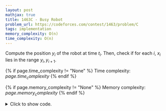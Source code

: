 ```yaml
---
layout: post
mathjax: true
title: 1463C - Busy Robot
problem_url: https://codeforces.com/contest/1463/problem/C
tags: implementation
memory_complexity: O(n)
time_complexity: O(n)
---
```


Compute the position $y_i$ of the robot at time $t_i$. Then, check if for
each $i$, $x_i$ lies in the range $y_i, y_{i + 1}$.


{% if page.time_complexity != "None" %}
Time complexity: ${{ page.time_complexity }}$
{% endif %}

{% if page.memory_complexity != "None" %}
Memory complexity: ${{ page.memory_complexity }}$
{% endif %}

<details>
<summary>
<p style="display:inline">Click to show code.</p>
</summary>
```cpp
{% raw %}
using namespace std;
using ll = long long;
using pll = pair<ll, ll>;
int solve(vector<pll> tx)
{
    tx.emplace_back(1e13, 0);
    int ans = 0, n = (int)(tx).size();
    ll ts, xs, xe, te;
    ts = xs = xe = te = 0;
    vector<ll> y(n);
    for (int i = 0; i < n; ++i)
    {
        auto [ti, xi] = tx[i];
        y[i] = xs + (xe == xs ? 0 : (xe > xs ? 1 : -1)) * (min(ti, te) - ts);
        if (te <= ti)
        {
            ts = ti;
            xs = xe;
            te = ts + abs(xi - xs);
            xe = xi;
        }
    }
    auto inside = [](ll x, ll l, ll r) -> bool {
        if (l > r)
            swap(l, r);
        return l <= x and x <= r;
    };
    for (int i = 0; i < n - 1; ++i)
        ans += inside(tx[i].second, y[i], y[i + 1]);
    return ans;
}
int main(void)
{
    ios::sync_with_stdio(false), cin.tie(NULL);
    int t;
    cin >> t;
    while (t--)
    {
        int n;
        cin >> n;
        vector<pll> tx(n);
        for (auto &[t, x] : tx)
            cin >> t >> x;
        cout << solve(tx) << endl;
    }
    return 0;
}

{% endraw %}
```
</details>

